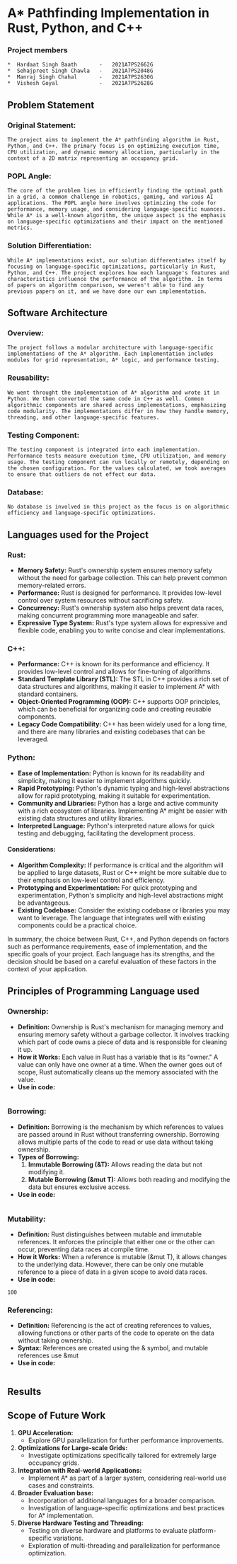 # A* Pathfinding Implementation in Rust, Python, and C++
### **Project members**
    *  Hardaat Singh Baath       -   2021A7PS2662G 
    *  Sehajpreet Singh Chawla   -   2021A7PS2048G
    *  Manraj Singh Chahal       -   2021A7PS2630G
    *  Vishesh Goyal             -   2021A7PS2628G

## Problem Statement
### Original Statement:
    The project aims to implement the A* pathfinding algorithm in Rust, Python, and C++. The primary focus is on optimizing execution time, CPU utilization, and dynamic memory allocation, particularly in the context of a 2D matrix representing an occupancy grid.

### POPL Angle:
    The core of the problem lies in efficiently finding the optimal path in a grid, a common challenge in robotics, gaming, and various AI applications. The POPL angle here involves optimizing the code for performance, memory usage, and considering language-specific nuances. While A* is a well-known algorithm, the unique aspect is the emphasis on language-specific optimizations and their impact on the mentioned metrics.

### Solution Differentiation:
    While A* implementations exist, our solution differentiates itself by focusing on language-specific optimizations, particularly in Rust, Python, and C++. The project explores how each language's features and characteristics influence the performance of the algorithm. In terms of papers on algorithm comparison, we weren't able to find any previous papers on it, and we have done our own implementation.

## Software Architecture
### Overview:
    The project follows a modular architecture with language-specific implementations of the A* algorithm. Each implementation includes modules for grid representation, A* logic, and performance testing.

### Reusability:
    We went throught the implementation of A* algorithm and wrote it in Python. We then converted the same code in C++ as well. Common algorithmic components are shared across implementations, emphasizing code modularity. The implementations differ in how they handle memory, threading, and other language-specific features. 

### Testing Component:
    The testing component is integrated into each implementation. Performance tests measure execution time, CPU utilization, and memory usage. The testing component can run locally or remotely, depending on the chosen configuration. For the values calculated, we took averages to ensure that outliers do not effect our data.

### Database:
    No database is involved in this project as the focus is on algorithmic efficiency and language-specific optimizations.

## Languages used  for the Project

### Rust:
* **Memory Safety:**
Rust's ownership system ensures memory safety without the need for garbage collection. This can help prevent common memory-related errors.
* **Performance:**
Rust is designed for performance. It provides low-level control over system resources without sacrificing safety.
* **Concurrency:**
Rust's ownership system also helps prevent data races, making concurrent programming more manageable and safer.
* **Expressive Type System:**
Rust's type system allows for expressive and flexible code, enabling you to write concise and clear implementations.

### C++:
* **Performance:**
C++ is known for its performance and efficiency. It provides low-level control and allows for fine-tuning of algorithms.
* **Standard Template Library (STL):**
The STL in C++ provides a rich set of data structures and algorithms, making it easier to implement A* with standard containers.
* **Object-Oriented Programming (OOP):**
C++ supports OOP principles, which can be beneficial for organizing code and creating reusable components.
* **Legacy Code Compatibility:**
C++ has been widely used for a long time, and there are many libraries and existing codebases that can be leveraged.

### Python:
* **Ease of Implementation:**
Python is known for its readability and simplicity, making it easier to implement algorithms quickly.
* **Rapid Prototyping:**
Python's dynamic typing and high-level abstractions allow for rapid prototyping, making it suitable for experimentation.
* **Community and Libraries:**
Python has a large and active community with a rich ecosystem of libraries. Implementing A* might be easier with existing data structures and utility libraries.
* **Interpreted Language:**
Python's interpreted nature allows for quick testing and debugging, facilitating the development process.

#### Considerations:
* **Algorithm Complexity:**
If performance is critical and the algorithm will be applied to large datasets, Rust or C++ might be more suitable due to their emphasis on low-level control and efficiency.
* **Prototyping and Experimentation:**
For quick prototyping and experimentation, Python's simplicity and high-level abstractions might be advantageous.
* **Existing Codebase:**
Consider the existing codebase or libraries you may want to leverage. The language that integrates well with existing components could be a practical choice.

In summary, the choice between Rust, C++, and Python depends on factors such as performance requirements, ease of implementation, and the specific goals of your project. Each language has its strengths, and the decision should be based on a careful evaluation of these factors in the context of your application.


## Principles of Programming Language used
### Ownership:

* **Definition:** Ownership is Rust's mechanism for managing memory and ensuring memory safety without a garbage collector. It involves tracking which part of code owns a piece of data and is responsible for cleaning it up.
* **How it Works:** Each value in Rust has a variable that is its "owner." A value can only have one owner at a time. When the owner goes out of scope, Rust automatically cleans up the memory associated with the value.
* **Use in code:**
```
```

### Borrowing:

* **Definition:** Borrowing is the mechanism by which references to values are passed around in Rust without transferring ownership. Borrowing allows multiple parts of the code to read or use data without taking ownership.
* **Types of Borrowing:**
    1. **Immutable Borrowing (&T):** Allows reading the data but not modifying it.
    2. **Mutable Borrowing (&mut T):** Allows both reading and modifying the data but ensures exclusive access.
* **Use in code:**
```
```

### Mutability:

* **Definition:** Rust distinguishes between mutable and immutable references. It enforces the principle that either one or the other can occur, preventing data races at compile time.
* **How it Works:** When a reference is mutable (&mut T), it allows changes to the underlying data. However, there can be only one mutable reference to a piece of data in a given scope to avoid data races.
* **Use in code:**
```
100
```

### Referencing:

* **Definition:** Referencing is the act of creating references to values, allowing functions or other parts of the code to operate on the data without taking ownership.
* **Syntax:** References are created using the & symbol, and mutable references use &mut
* **Use in code:**
```
```

## Results

## Scope of Future Work
1. **GPU Acceleration:** 
    * Explore GPU parallelization for further performance improvements.
2. **Optimizations for Large-scale Grids:** 
    * Investigate optimizations specifically tailored for extremely large occupancy grids.
3. **Integration with Real-world Applications:**
    * Implement A* as part of a larger system, considering real-world use cases and constraints.
4. **Broader Evaluation base:**
    * Incorporation of additional languages for a broader comparison. 
    * Investigation of language-specific optimizations and best practices for A* implementation.
5. **Diverse Hardware Testing and Threading:**
    * Testing on diverse hardware and platforms to evaluate platform-specific variations.
    * Exploration of multi-threading and parallelization for performance optimization.